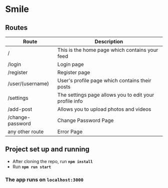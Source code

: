 # Smile

## Routes

| Route            | Description                                            |
| ---------------- | ------------------------------------------------------ |
| /                | This is the home page which contains your feed         |
| /login           | Login page                                             |
| /register        | Register page                                          |
| /user/(username) | User's profile page which contains their posts         |
| /settings        | The settings page allows you to edit your profile info |
| /add-post        | Allows you to upload photos and videos                 |
| /change-password | Change Password Page                                   |
| any other route  | Error Page                                             |

## Project set up and running
* After cloning the repo, run **`npm install`**
* Run **`npm run start`**

### The app runs on **`localhost:3000`**